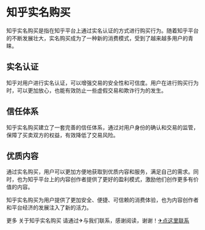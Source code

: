 # 知乎实名购买

知乎实名购买是指在知乎平台上通过实名认证的方式进行购买行为。随着知乎平台的不断发展壮大，实名购买成为了一种新的消费模式，受到了越来越多用户的青睐。

## 实名认证

知乎对用户进行实名认证，可以增强交易的安全性和可信度。用户在进行购买行为时，可以更加放心，也能有效防止一些虚假交易和欺诈行为的发生。

## 信任体系

知乎实名购买建立了一套完善的信任体系，通过对用户身份的确认和交易的监管，保障了买卖双方的权益，有效降低了交易风险。

## 优质内容

通过实名购买，用户可以更加方便地获取到优质内容和服务，满足自己的需求。同时，也为知乎平台上的内容创作者提供了更好的盈利模式，激励他们创作更多有价值的内容。

知乎实名购买为用户提供了更加安全、便捷、可信赖的消费体验，也为内容创作者和平台经济的发展注入了新的活力。

更多 关于知乎实名购买 请通过✈与我们联系，感谢阅读，谢谢！[✈点这里联系](https://ss.k02.cc)